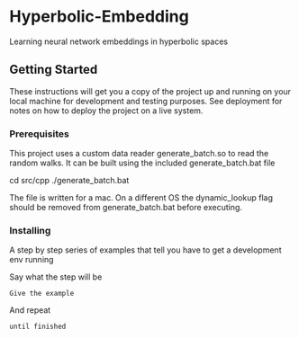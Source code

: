 # Hyperbolic-Embedding
Learning neural network embeddings in hyperbolic spaces

## Getting Started

These instructions will get you a copy of the project up and running on your local machine for development and testing purposes. See deployment for notes on how to deploy the project on a live system.

### Prerequisites

This project uses a custom data reader generate_batch.so to read the random walks. It can be built using the included generate_batch.bat file

cd src/cpp
./generate_batch.bat

The file is written for a mac. On a different OS the dynamic_lookup flag should be removed from generate_batch.bat before executing.

### Installing

A step by step series of examples that tell you have to get a development env running

Say what the step will be

```
Give the example
```

And repeat

```
until finished
```
